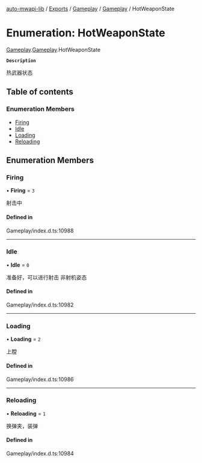 [auto-mwapi-lib](../README.md) / [Exports](../modules.md) / [Gameplay](../modules/Gameplay.md) / [Gameplay](../modules/Gameplay.Gameplay.md) / HotWeaponState

# Enumeration: HotWeaponState

[Gameplay](../modules/Gameplay.md).[Gameplay](../modules/Gameplay.Gameplay.md).HotWeaponState

**`Description`**

热武器状态

## Table of contents

### Enumeration Members

- [Firing](Gameplay.Gameplay.HotWeaponState.md#firing)
- [Idle](Gameplay.Gameplay.HotWeaponState.md#idle)
- [Loading](Gameplay.Gameplay.HotWeaponState.md#loading)
- [Reloading](Gameplay.Gameplay.HotWeaponState.md#reloading)

## Enumeration Members

### Firing

• **Firing** = `3`

射击中

#### Defined in

Gameplay/index.d.ts:10988

---

### Idle

• **Idle** = `0`

准备好，可以进行射击 非射机姿态

#### Defined in

Gameplay/index.d.ts:10982

---

### Loading

• **Loading** = `2`

上膛

#### Defined in

Gameplay/index.d.ts:10986

---

### Reloading

• **Reloading** = `1`

换弹夹，装弹

#### Defined in

Gameplay/index.d.ts:10984
